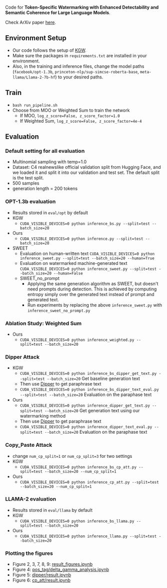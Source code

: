 Code for **Token-Specific Watermarking with Enhanced Detectability and Semantic Coherence for Large Language Models**.

Check ArXiv paper [here](https://arxiv.org/abs/2402.18059).

## Environment Setup
* Our code follows the setup of [KGW](https://github.com/jwkirchenbauer/lm-watermarking/tree/main/). 
* Make sure the packages in `requirements.txt` are installed in your environment.
* Also, in the training and inference files, change the model paths (`facebook/opt-1.3b`, `princeton-nlp/sup-simcse-roberta-base`, `meta-llama/Llama-2-7b-hf`) to your desired paths.

## Train 
  * `bash run_pipeline.sh`
  * Choose from MOO or Weighted Sum to train the network
    * If MOO, `log_z_score=False, z_score_factor=1.0`
    * If Weighted Sum, `log_z_score=False, z_score_factor=4e-4`

## Evaluation
### Default setting for all evaluation
  * Multinomial sampling with temp=1.0
  * Dataset: C4 realnewslike official validation split from Hugging Face, and we loaded it and split it into our validation and test set. The default split is the test split.
  * 500 samples
  * generation length = 200 tokens

### OPT-1.3b evaluation
* Results stored in `eval/opt` by default
* KGW
  * `CUDA_VISIBLE_DEVICES=0 python inference_bs.py --split=test --batch_size=20`
* Ours
  * `CUDA_VISIBLE_DEVICES=0 python inference.py --split=test --batch_size=20`
* SWEET
  * Evaluation on human-written text 
    `CUDA_VISIBLE_DEVICES=0 python inference_sweet.py --split=test --batch_size=20 --human=True`
  * Evaluation on watermarked machine-generated text 
    `CUDA_VISIBLE_DEVICES=0 python inference_sweet.py --split=test --batch_size=20 --human=False`
  * SWEET_no_prompt
    * Applying the same generation algorithm as SWEET, but doesn't need prompts during detection. This is achieved by computing entropy simply over the generated text instead of prompt and generated text.
    * Run experiments by replacing the above `inference_sweet.py` with `inference_sweet_no_prompt.py`

### Ablation Study: Weighted Sum
* Ours
  * `CUDA_VISIBLE_DEVICES=0 python inference_weighted.py --split=test --batch_size=20`

### Dipper Attack
* KGW
  * `CUDA_VISIBLE_DEVICES=0 python inference_bs_dipper_get_text.py --split=test --batch_size=20`
  Get baseline generation text
  * Then use [Dipper](https://github.com/martiansideofthemoon/ai-detection-paraphrases0) to get paraphrase text
  * `CUDA_VISIBLE_DEVICES=0 python inference_bs_dipper_text_eval.py --split=test --batch_size=20`
  Evaluation on the paraphase text
* Ours
  * `CUDA_VISIBLE_DEVICES=0 python inference_dipper_get_text.py --split=test --batch_size=20`
  Get generation text using our watermarking method
  * Then use [Dipper](https://github.com/martiansideofthemoon/ai-detection-paraphrases0) to get paraphrase text
  * `CUDA_VISIBLE_DEVICES=0 python inference_dipper_text_eval.py --split=test --batch_size=20`
  Evaluation on the paraphase text

### Copy_Paste Attack
* change `num_cp_split=1` or `num_cp_split=3` for two settings
* KGW
  * `CUDA_VISIBLE_DEVICES=0 python inference_bs_cp_att.py --split=test --batch_size=20 --num_cp_split=1`
* Ours
  * `CUDA_VISIBLE_DEVICES=0 python inference_cp_att.py --split=test --batch_size=20 --num_cp_split=1`

### LLAMA-2 evaluation
* Results stored in `eval/llama` by default
* KGW
  * `CUDA_VISIBLE_DEVICES=0 python inference_bs_llama.py --split=test --batch_size=20`
* Ours
  * `CUDA_VISIBLE_DEVICES=0 python inference_llama.py --split=test --batch_size=20`

### Plotting the figures
* Figure 2, 3, 7, 8, 9: [result_figures.ipynb](result_figures.ipynb)
* Figure 4: [pos_tag/delta_gamma_analysis.ipynb](pos_tag/delta_gamma_analysis.ipynb)
* Figure 5: [dipper/result.ipynb](dipper/result.ipynb)
* Figure 6: [cp_att/result.ipynb](cp_att/result.ipynb)
